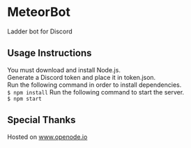 # MeteorBot

Ladder bot for Discord

## Usage Instructions

You must download and install Node.js. <br />
Generate a Discord token and place it in token.json. <br />
Run the following command in order to install dependencies. <br />
  `$ npm install`
Run the following command to start the server. <br />
  `$ npm start`

## Special Thanks

Hosted on www.openode.io
